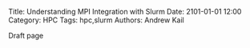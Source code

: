 Title: Understanding MPI Integration with Slurm
Date: 2101-01-01 12:00
Category: HPC
Tags: hpc,slurm
Authors: Andrew Kail

Draft page
